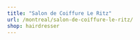 ```yaml
---
title: "Salon de Coiffure Le Ritz"
url: /montreal/salon-de-coiffure-le-ritz/
shop: hairdresser
---
```

